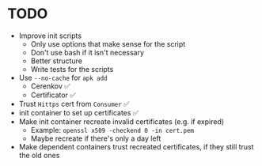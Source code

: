 # TODO

* Improve init scripts
  * Only use options that make sense for the script
  * Don't use bash if it isn't necessary
  * Better structure
  * Write tests for the scripts
* Use `--no-cache` for `apk add`
  * Cerenkov ✅
  * Certificator ✅
* Trust `Hittps` cert from `Consumer` ✅
* init container to set up certificates ✅
* Make init container recreate invalid certificates (e.g. if expired)
  * Example: `openssl x509 -checkend 0 -in cert.pem`
  * Maybe recreate if there's only a day left
* Make dependent containers trust recreated certificates, if they still trust the old ones
